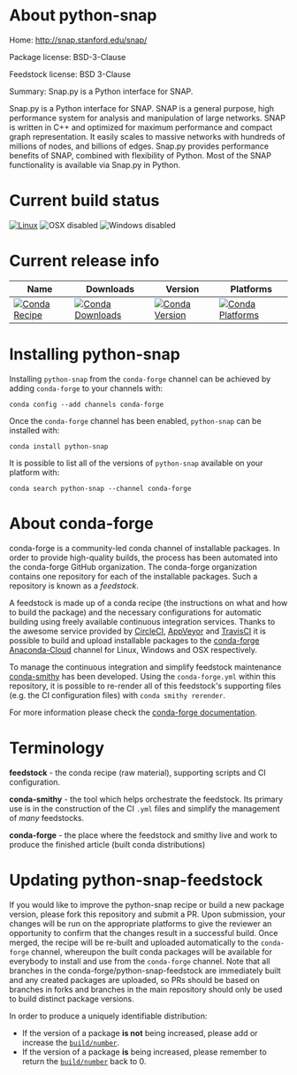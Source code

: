 About python-snap
=================

Home: http://snap.stanford.edu/snap/

Package license: BSD-3-Clause

Feedstock license: BSD 3-Clause

Summary: Snap.py is a Python interface for SNAP.

Snap.py is a Python interface for SNAP. SNAP is a general purpose,
high performance system for analysis and manipulation of large networks.
SNAP is written in C++ and optimized for maximum performance and compact
graph representation. It easily scales to massive networks with hundreds
of millions of nodes, and billions of edges.
Snap.py provides performance benefits of SNAP, combined with flexibility
of Python. Most of the SNAP functionality is available via Snap.py in Python.


Current build status
====================

[![Linux](https://img.shields.io/circleci/project/github/conda-forge/python-snap-feedstock/master.svg?label=Linux)](https://circleci.com/gh/conda-forge/python-snap-feedstock)
![OSX disabled](https://img.shields.io/badge/OSX-disabled-lightgrey.svg)
![Windows disabled](https://img.shields.io/badge/Windows-disabled-lightgrey.svg)

Current release info
====================

| Name | Downloads | Version | Platforms |
| --- | --- | --- | --- |
| [![Conda Recipe](https://img.shields.io/badge/recipe-python--snap-green.svg)](https://anaconda.org/conda-forge/python-snap) | [![Conda Downloads](https://img.shields.io/conda/dn/conda-forge/python-snap.svg)](https://anaconda.org/conda-forge/python-snap) | [![Conda Version](https://img.shields.io/conda/vn/conda-forge/python-snap.svg)](https://anaconda.org/conda-forge/python-snap) | [![Conda Platforms](https://img.shields.io/conda/pn/conda-forge/python-snap.svg)](https://anaconda.org/conda-forge/python-snap) |

Installing python-snap
======================

Installing `python-snap` from the `conda-forge` channel can be achieved by adding `conda-forge` to your channels with:

```
conda config --add channels conda-forge
```

Once the `conda-forge` channel has been enabled, `python-snap` can be installed with:

```
conda install python-snap
```

It is possible to list all of the versions of `python-snap` available on your platform with:

```
conda search python-snap --channel conda-forge
```


About conda-forge
=================

conda-forge is a community-led conda channel of installable packages.
In order to provide high-quality builds, the process has been automated into the
conda-forge GitHub organization. The conda-forge organization contains one repository
for each of the installable packages. Such a repository is known as a *feedstock*.

A feedstock is made up of a conda recipe (the instructions on what and how to build
the package) and the necessary configurations for automatic building using freely
available continuous integration services. Thanks to the awesome service provided by
[CircleCI](https://circleci.com/), [AppVeyor](https://www.appveyor.com/)
and [TravisCI](https://travis-ci.org/) it is possible to build and upload installable
packages to the [conda-forge](https://anaconda.org/conda-forge)
[Anaconda-Cloud](https://anaconda.org/) channel for Linux, Windows and OSX respectively.

To manage the continuous integration and simplify feedstock maintenance
[conda-smithy](https://github.com/conda-forge/conda-smithy) has been developed.
Using the ``conda-forge.yml`` within this repository, it is possible to re-render all of
this feedstock's supporting files (e.g. the CI configuration files) with ``conda smithy rerender``.

For more information please check the [conda-forge documentation](https://conda-forge.org/docs/).

Terminology
===========

**feedstock** - the conda recipe (raw material), supporting scripts and CI configuration.

**conda-smithy** - the tool which helps orchestrate the feedstock.
                   Its primary use is in the construction of the CI ``.yml`` files
                   and simplify the management of *many* feedstocks.

**conda-forge** - the place where the feedstock and smithy live and work to
                  produce the finished article (built conda distributions)


Updating python-snap-feedstock
==============================

If you would like to improve the python-snap recipe or build a new
package version, please fork this repository and submit a PR. Upon submission,
your changes will be run on the appropriate platforms to give the reviewer an
opportunity to confirm that the changes result in a successful build. Once
merged, the recipe will be re-built and uploaded automatically to the
`conda-forge` channel, whereupon the built conda packages will be available for
everybody to install and use from the `conda-forge` channel.
Note that all branches in the conda-forge/python-snap-feedstock are
immediately built and any created packages are uploaded, so PRs should be based
on branches in forks and branches in the main repository should only be used to
build distinct package versions.

In order to produce a uniquely identifiable distribution:
 * If the version of a package **is not** being increased, please add or increase
   the [``build/number``](https://conda.io/docs/user-guide/tasks/build-packages/define-metadata.html#build-number-and-string).
 * If the version of a package **is** being increased, please remember to return
   the [``build/number``](https://conda.io/docs/user-guide/tasks/build-packages/define-metadata.html#build-number-and-string)
   back to 0.
